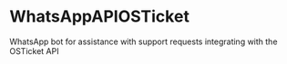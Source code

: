 # WhatsAppAPIOSTicket
WhatsApp bot for assistance with support requests integrating with the OSTicket API

